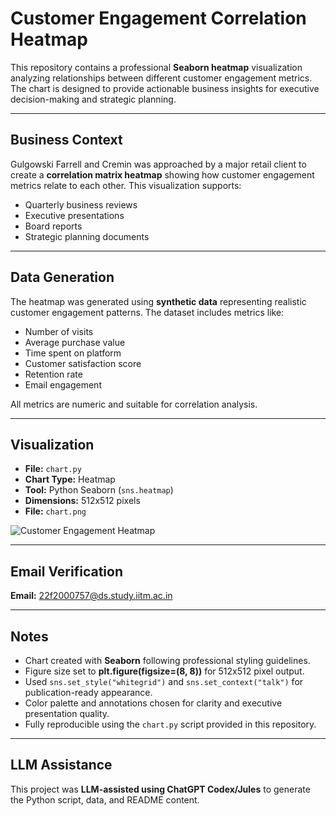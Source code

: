 # Customer Engagement Correlation Heatmap

This repository contains a professional **Seaborn heatmap** visualization analyzing relationships between different customer engagement metrics. The chart is designed to provide actionable business insights for executive decision-making and strategic planning.

---

## Business Context

Gulgowski Farrell and Cremin was approached by a major retail client to create a **correlation matrix heatmap** showing how customer engagement metrics relate to each other. This visualization supports:

- Quarterly business reviews
- Executive presentations
- Board reports
- Strategic planning documents

---

## Data Generation

The heatmap was generated using **synthetic data** representing realistic customer engagement patterns. The dataset includes metrics like:

- Number of visits
- Average purchase value
- Time spent on platform
- Customer satisfaction score
- Retention rate
- Email engagement

All metrics are numeric and suitable for correlation analysis.

---

## Visualization
- **File:** `chart.py`
- **Chart Type:** Heatmap  
- **Tool:** Python Seaborn (`sns.heatmap`)  
- **Dimensions:** 512x512 pixels  
- **File:** `chart.png`  

![Customer Engagement Heatmap]( <img width="512" height="512" alt="chart" src="https://github.com/user-attachments/assets/06a7571e-fd6e-4d47-a339-fdba05882052" />)


---

## Email Verification

**Email:** 22f2000757@ds.study.iitm.ac.in

---

## Notes

- Chart created with **Seaborn** following professional styling guidelines.  
- Figure size set to **plt.figure(figsize=(8, 8))** for 512x512 pixel output.  
- Used `sns.set_style("whitegrid")` and `sns.set_context("talk")` for publication-ready appearance.  
- Color palette and annotations chosen for clarity and executive presentation quality.  
- Fully reproducible using the `chart.py` script provided in this repository.

---

## LLM Assistance

This project was **LLM-assisted using ChatGPT Codex/Jules** to generate the Python script, data, and README content.
